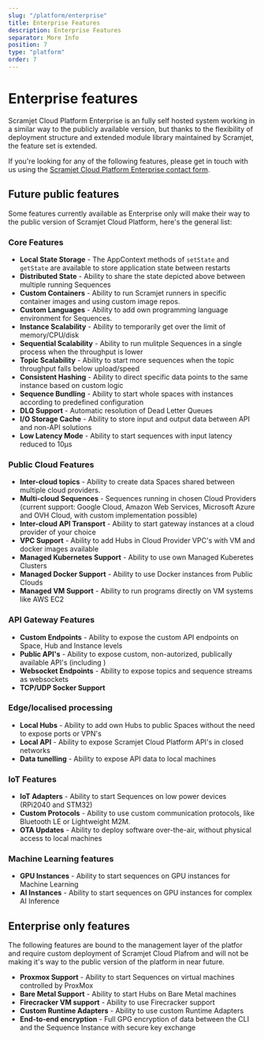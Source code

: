 ```yaml
---
slug: "/platform/enterprise"
title: Enterprise Features
description: Enterprise Features
separator: More Info
position: 7
type: "platform"
order: 7
---
```


# Enterprise features

Scramjet Cloud Platform Enterprise is an fully self hosted system working in a similar way to the publicly available version, but thanks to the flexibility of deployment structure and extended module library maintained by Scramjet, the feature set is extended.

If you're looking for any of the following features, please get in touch with us using the [Scramjet Cloud Platform Enterprise contact form](/contact-form).

## Future public features

Some features currently available as Enterprise only will make their way to the public version of Scramjet Cloud Platform, here's the general list:

### Core Features

* **Local State Storage** - The AppContext methods of `setState` and `getState` are available to store application state between restarts
* **Distributed State** - Ability to share the state depicted above between multiple running Sequences
* **Custom Containers** - Ability to run Scramjet runners in specific container images and using custom image repos.
* **Custom Languages** - Ability to add own programming language environment for Sequences.
* **Instance Scalability** - Ability to temporarily get over the limit of memory/CPU/disk
* **Sequential Scalability** - Ability to run mulitple Sequences in a single process when the throughput is lower
* **Topic Scalability** - Ability to start more sequences when the topic throughput falls below upload/speed
* **Consistent Hashing** - Ability to direct specific data points to the same instance based on custom logic
* **Sequence Bundling** - Ability to start whole spaces with instances according to predefined configuration
* **DLQ Support** - Automatic resolution of Dead Letter Queues
* **I/O Storage Cache** - Ability to store input and output data between API and non-API solutions
* **Low Latency Mode** - Ability to start sequences with input latency reduced to 10µs

### Public Cloud Features

* **Inter-cloud topics** - Ability to create data Spaces shared between multiple cloud providers.
* **Multi-cloud Sequences** - Sequences running in chosen Cloud Providers (current support: Google Cloud, Amazon Web Services, Microsoft Azure and OVH Cloud, with custom implementation possible)
* **Inter-cloud API Transport** - Ability to start gateway instances at a cloud provider of your choice
* **VPC Support** - Ability to add Hubs in Cloud Provider VPC's with VM and docker images available
* **Managed Kubernetes Support** - Ability to use own Managed Kuberetes Clusters
* **Managed Docker Support** - Ability to use Docker instances from Public Clouds
* **Managed VM Support** - Ability to run programs directly on VM systems like AWS EC2

### API Gateway Features

* **Custom Endpoints** - Ability to expose the custom API endpoints on Space, Hub and Instance levels
* **Public API's** - Ability to expose custom, non-autorized, publically available API's (including )
* **Websocket Endpoints** - Ability to expose topics and sequence streams as websockets
* **TCP/UDP Socker Support**

### Edge/localised processing

* **Local Hubs** - Ability to add own Hubs to public Spaces without the need to expose ports or VPN's
* **Local API** - Ability to expose Scramjet Cloud Platform API's in closed networks
* **Data tunelling** - Ability to expose API data to local machines

### IoT Features

* **IoT Adapters** - Ability to start Sequences on low power devices (RPi2040 and STM32)
* **Custom Protocols** - Ability to use custom communication protocols, like Bluetooth LE or Lightweight M2M.
* **OTA Updates** - Ability to deploy software over-the-air, without physical access to local machines

### Machine Learning features

* **GPU Instances** - Ability to start sequences on GPU instances for Machine Learning
* **AI Instances** - Ability to start sequences on GPU instances for complex AI Inference

## Enterprise only features

The following features are bound to the management layer of the platfor and require custom deployment of Scramjet Cloud Plafrom and will not be making it's way to the public version of the platform in near future.

* **Proxmox Support** - Ability to start Sequences on virtual machines controlled by ProxMox
* **Bare Metal Support** - Ability to start Hubs on Bare Metal machines
* **Firecracker VM support** - Ability to use Firecracker support
* **Custom Runtime Adapters** - Ability to use custom Runtime Adapters
* **End-to-end encryption** - Full GPG encryption of data between the CLI and the Sequence Instance with secure key exchange
